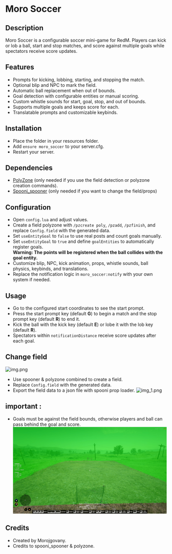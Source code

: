 # Moro Soccer

## Description

Moro Soccer is a configurable soccer mini-game for RedM. Players can kick or lob a ball, start and stop matches, and score against multiple goals while spectators receive score updates.

## Features

- Prompts for kicking, lobbing, starting, and stopping the match.
- Optional blip and NPC to mark the field.
- Automatic ball replacement when out of bounds.
- Goal detection with configurable entities or manual scoring.
- Custom whistle sounds for start, goal, stop, and out of bounds.
- Supports multiple goals and keeps score for each.
- Translatable prompts and customizable keybinds.

## Installation

- Place the folder in your resources folder.
- Add `ensure moro_soccer` to your server.cfg.
- Restart your server.

## Dependencies

- [PolyZone](https://github.com/mkafrin/PolyZone) (only needed if you use the field detection or polyzone creation commands).
- [Spooni_spooner](https://github.com/Spooni-Development/spooni_spooner) (only needed if you want to change the field/props)

## Configuration

- Open `config.lua` and adjust values.
- Create a field polyzone with `/pzcreate poly`, `/pzadd`, `/pzfinish`, and replace `Config.field` with the generated data.
- Set `useEntityGoal` to `false` to use real posts and count goals manually.
- Set `useEntityGoal` to `true` and define `goalEntities` to automatically register goals.  
**Warning: The points will be registered when the ball collides with the goal entity.** 
- Customize blip, NPC, kick animation, props, whistle sounds, ball physics, keybinds, and translations.
- Replace the notification logic in `moro_soccer:notify` with your own system if needed.

## Usage

- Go to the configured start coordinates to see the start prompt.
- Press the start prompt key (default **G**) to begin a match and the stop prompt key (default **R**) to end it.
- Kick the ball with the kick key (default **E**) or lobe it with the lob key (default **R**).
- Spectators within `notificationDistance` receive score updates after each goal.

## Change field
![img.png](img.png)
- Use spooner & polyzone combined to create a field.
- Replace `Config.field` with the generated data.
- Export the field data to a json file with spooni prop loader.
![img_1.png](img_1.png)
## important :
- Goals must be against the field bounds, otherwise players and ball can pass behind the goal and score.
![img_2.png](img_2.png)
## Credits

- Created by Morojgovany.
- Credits to spooni_spooner & polyzone.
